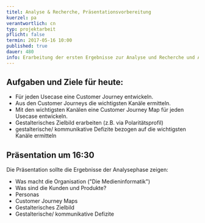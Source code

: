 ```yaml
---
titel: Analyse & Recherche, Präsentationsvorbereitung
kuerzel: pa
verantwortlich: cn
typ: projektarbeit
pflicht: false
termin: 2017-05-16 10:00
published: true
dauer: 480
info: Erarbeitung der ersten Ergebnisse zur Analyse und Recherche und Aufbau der ersten Präsentation.
---
```


## Aufgaben und Ziele für heute:
- Für jeden Usecase eine Customer Journey entwickeln.
- Aus den Customer Journeys die wichtigsten Kanäle ermitteln.
- Mit den wichtigsten Kanälen eine Customer Journey Map für jeden Usecase entwickeln.
- Gestalterisches Zielbild erarbeiten (z.B. via Polaritätsprofil)
- gestalterische/ kommunikative Defizite bezogen auf die wichtigsten Kanäle ermitteln

## Präsentation um 16:30
Die Präsentation sollte die Ergebnisse der Analysephase zeigen:
- Was macht die Organisation ("Die Medieninformatik")
- Was sind die Kunden und Produkte?
- Personas
- Customer Journey Maps
- Gestalterisches Zielbild
- Gestalterische/ kommunikative Defizite



